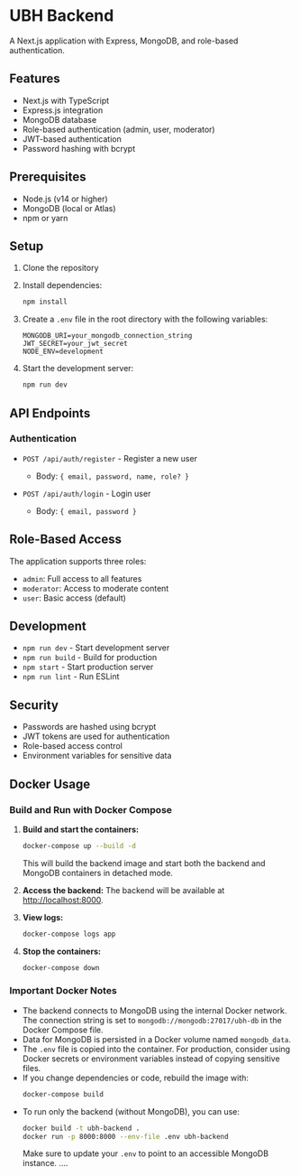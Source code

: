 # UBH Backend

A Next.js application with Express, MongoDB, and role-based authentication.

## Features

- Next.js with TypeScript
- Express.js integration
- MongoDB database
- Role-based authentication (admin, user, moderator)
- JWT-based authentication
- Password hashing with bcrypt

## Prerequisites

- Node.js (v14 or higher)
- MongoDB (local or Atlas)
- npm or yarn

## Setup

1. Clone the repository
2. Install dependencies:

   ```bash
   npm install
   ```

3. Create a `.env` file in the root directory with the following variables:

   ```
   MONGODB_URI=your_mongodb_connection_string
   JWT_SECRET=your_jwt_secret
   NODE_ENV=development
   ```

4. Start the development server:
   ```bash
   npm run dev
   ```

## API Endpoints

### Authentication

- `POST /api/auth/register` - Register a new user

  - Body: `{ email, password, name, role? }`

- `POST /api/auth/login` - Login user
  - Body: `{ email, password }`

## Role-Based Access

The application supports three roles:

- `admin`: Full access to all features
- `moderator`: Access to moderate content
- `user`: Basic access (default)

## Development

- `npm run dev` - Start development server
- `npm run build` - Build for production
- `npm start` - Start production server
- `npm run lint` - Run ESLint

## Security

- Passwords are hashed using bcrypt
- JWT tokens are used for authentication
- Role-based access control
- Environment variables for sensitive data

## Docker Usage

### Build and Run with Docker Compose

1. **Build and start the containers:**

   ```bash
   docker-compose up --build -d
   ```

   This will build the backend image and start both the backend and MongoDB containers in detached mode.

2. **Access the backend:**
   The backend will be available at [http://localhost:8000](http://localhost:8000).

3. **View logs:**

   ```bash
   docker-compose logs app
   ```

4. **Stop the containers:**
   ```bash
   docker-compose down
   ```

### Important Docker Notes

- The backend connects to MongoDB using the internal Docker network. The connection string is set to `mongodb://mongodb:27017/ubh-db` in the Docker Compose file.
- Data for MongoDB is persisted in a Docker volume named `mongodb_data`.
- The `.env` file is copied into the container. For production, consider using Docker secrets or environment variables instead of copying sensitive files.
- If you change dependencies or code, rebuild the image with:
  ```bash
  docker-compose build
  ```
- To run only the backend (without MongoDB), you can use:
  ```bash
  docker build -t ubh-backend .
  docker run -p 8000:8000 --env-file .env ubh-backend
  ```
  Make sure to update your `.env` to point to an accessible MongoDB instance.
  ....
